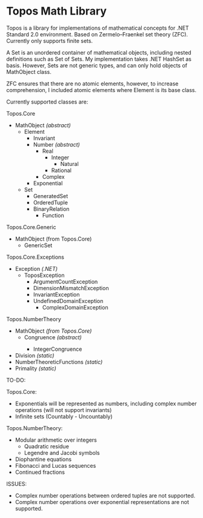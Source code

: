 # Topos Math Library
Topos is a library for implementations of mathematical concepts for .NET Standard 2.0 environment. Based on Zermelo–Fraenkel set theory (ZFC). Currently only supports finite sets.

A Set is an unordered container of mathematical objects, including nested definitions such as Set of Sets. 
My implementation takes .NET HashSet<T> as basis. However, Sets are not generic types, and can only hold objects of MathObject class.

ZFC ensures that there are no atomic elements, however, to increase comprehension, I included atomic elements where Element is its base class.

Currently supported classes are:

Topos.Core
* MathObject *(abstract)*
  * Element
    * Invariant
    * Number *(abstract)*
      * Real
        * Integer
		  * Natural
        * Rational
      * Complex
	* Exponential
  * Set
    * GeneratedSet
    * OrderedTuple
	* BinaryRelation
	  * Function
  
Topos.Core.Generic
* MathObject (from Topos.Core)
  * GenericSet<T>
	
Topos.Core.Exceptions
* Exception *(.NET)*
  * ToposException
    * ArgumentCountException
    * DimensionMismatchException
    * InvariantException
	* UndefinedDomainException
      * ComplexDomainException

Topos.NumberTheory
* MathObject *(from Topos.Core)*
  * Congruence<T> *(abstract)*
    * IntegerCongruence
* Division *(static)*
* NumberTheoreticFunctions *(static)*
* Primality *(static)*

TO-DO:

Topos.Core:
* Exponentials will be represented as numbers, including complex number operations (will not support invariants)
* Infinite sets (Countably - Uncountably)

Topos.NumberTheory:
* Modular arithmetic over integers
  * Quadratic residue
  * Legendre and Jacobi symbols
* Diophantine equations
* Fibonacci and Lucas sequences
* Continued fractions

ISSUES:
* Complex number operations between ordered tuples are not supported.
* Complex number operations over exponential representations are not supported.
